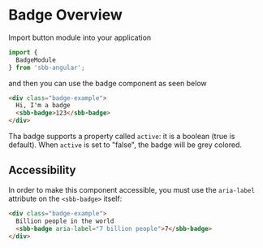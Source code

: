 # Badge Overview

Import button module into your application

```ts
import {
  BadgeModule
} from 'sbb-angular';
```

and then you can use the badge component as seen below

```html
<div class="badge-example">
  Hi, I'm a badge
  <sbb-badge>123</sbb-badge>
</div>
```

Tha badge supports a property called ```active```: it is a boolean (true is default). When ```active``` is set to "false", the badge will be grey colored.  

## Accessibility

In order to make this component accessible, you must use the ```aria-label``` attribute on the ```<sbb-badge>``` itself:

```html
<div class="badge-example">
  Billion people in the world
  <sbb-badge aria-label="7 billion people">7</sbb-badge>
</div>
```